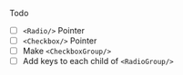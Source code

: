 Todo
- [ ] `<Radio/>` Pointer 
- [ ] `<Checkbox/>` Pointer 
- [ ] Make `<CheckboxGroup/>`
- [ ] Add keys to each child of `<RadioGroup/>`